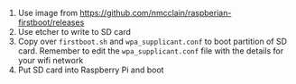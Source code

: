1. Use image from https://github.com/nmcclain/raspberian-firstboot/releases
2. Use etcher to write to SD card
3. Copy over `firstboot.sh` and `wpa_supplicant.conf` to boot partition of SD card. Remember to edit the `wpa_supplicant.conf` file with the details for your wifi network
4. Put SD card into Raspberry Pi and boot